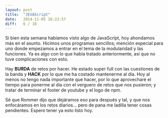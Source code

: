 ```yaml
---
layout: post
title:  "JEVAScript"
date:   2014-11-05 16:22:57
diff:   6 / 10
---
```


Si bien esta semana habíamos visto algo de JavaScript, hoy ahondamos más en el asunto. Hicimos unos programas sencillos; mención especial para uno donde empezamos a entrar en el tema de la modularidad y las funciones. Ya es algo con lo que había tratado anteriormente, así que no tuve complicaciones con esto.

Hay **BURDA** de retos por hacer. He estado super full con las cuestiones de la banda y **HACK** por lo que me ha costado mantenerme al día. Hoy al menos no tengo nada importante que hacer, por lo que aprovecharé el tiempo para ponerme al día con el verguero de retos que nos pusieron; y tratar de terminar el footer de youtube y el logo de npm.

Sé que Rommer dijo que dejáramos eso para después y tal, y que nos enfocáramos en los retos diarios... pero de pana me ladilla tener cosas pendientes. Espero tener ya esto listo hoy.